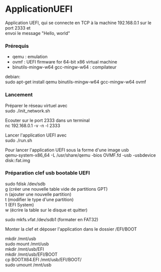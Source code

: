 # ApplicationUEFI
Application UEFI,
qui se connecte en TCP à la machine 192.168.0.1 sur le port 2333 et  
envoi le message "Hello, world"


### Prérequis

* qemu : emulation
* ovmf : UEFI firmware for 64-bit x86 virtual machine
* binutils-mingw-w64 gcc-mingw-w64 : compilateur

debian:  
sudo apt-get install qemu binutils-mingw-w64 gcc-mingw-w64 ovmf  

### Lancement

Préparer le réseau virtuel avec  
sudo ./init_network.sh

Ecouter sur le port 2333 dans un terminal  
nc 192.168.0.1 -v -n -l 2333

Lancer l'application UEFI avec  
sudo ./run.sh

Pour lancer l'application UEFI sous la forme d'une image usb  
qemu-system-x86_64 -L /usr/share/qemu -bios OVMF.fd -usb -usbdevice disk::fat.img  

### Préparation clef usb bootable UEFI

sudo fdisk /dev/sdb  
g (créer une nouvelle table vide de partitions GPT)  
n (ajouter une nouvelle partition)  
t (modifier le type d'une partition)  
1 (EFI System)  
w (écrire la table sur le disque et quitter)  

sudo mkfs.vfat /dev/sdb1 (formater en FAT32)  

Monter la clef et déposer l'application dans le dossier /EFI/BOOT  

mkdir /mnt/usb  
sudo mount /mnt/usb  
mkdir /mnt/usb/EFI  
mkdir /mnt/usb/EFI/BOOT  
cp BOOTX64.EFI /mnt/usb/EFI/BOOT/  
sudo umount /mnt/usb  

